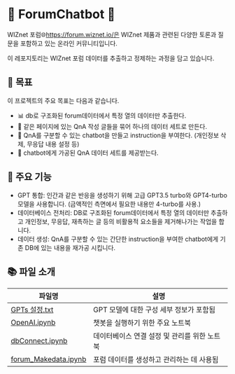 # 🚧 ForumChatbot 🚧
WIZnet 포럼🌐https://forum.wiznet.io/은 WIZnet 제품과 관련된 다양한 토론과 질문을 포함하고 있는 온라인 커뮤니티입니다. 

이 레포지토리는 WIZnet 포럼 데이터를 추출하고 정제하는 과정을 담고 있습니다.

## 🎯 목표
이 프로젝트의 주요 목표는 다음과 같습니다.

- 📊 db로 구조화된 forum데이터에서 특정 열의 데이터만 추출한다.
- 📝 같은 페이지에 있는 QnA 작성 글들을 묶어 하나의 데이터 세트로 만든다.
- 🤖 QnA를 구분할 수 있는 chatbot을 만들고 instruction을 부여한다. (개인정보 삭제, 무응답 내용 설정 등)
- 📩 chatbot에게 가공된 QnA 데이터 세트를 제공받는다.
 
## 📌 주요 기능
- GPT 통합: 인간과 같은 반응을 생성하기 위해 고급 GPT3.5 turbo와 GPT4-turbo 모델을 사용합니다. (금액적인 측면에서 필요한 내용만 4-turbo를 사용.)
- 데이터베이스 전처리: DB로 구조화된 forum데이터에서 특정 열의 데이터만 추출하고 개인정보, 무응답, 재촉하는 글 등의 비활용적 요소들을 제거해나가는 작업을 합니다.
- 데이터 생성: QnA를 구분할 수 있는 간단한 instruction을 부여한 chatbot에게 기존 DB에 있는 내용을 재가공 시킵니다.


## 📚 파일 소개
| 파일명                                                                                              | 설명                                      |
|-----------------------------------------------------------------------------------------------------|-------------------------------------------|
| [GPTs 설정.txt](https://github.com/WzAcorn/ForumChatBot/tree/company/GPTs%20설정.txt)| GPT 모델에 대한 구성 세부 정보가 포함됨   |
| [OpenAI.ipynb](https://github.com/WzAcorn/ForumChatBot/tree/company/OpenAI.ipynb)    | 챗봇을 실행하기 위한 주요 노트북           |
| [dbConnect.ipynb](https://github.com/WzAcorn/ForumChatBot/tree/company/dbConnect.ipynb)     | 데이터베이스 연결 설정 및 관리를 위한 노트북 |
| [forum_Makedata.ipynb](https://github.com/WzAcorn/ForumChatBot/tree/company/forum_Makedata.ipynb)   | 포럼 데이터를 생성하고 관리하는 데 사용됨  |
